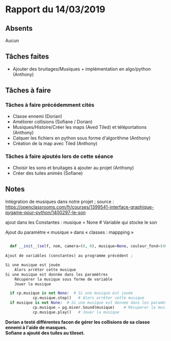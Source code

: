 # Rapport du 14/03/2019
## Absents
Aucun
## Tâches faites
- Ajouter des bruitages/Musiques + implémentation en algo/python (Anthony)
## Tâches à faire
### Tâches à faire précédemment cités
- Classe ennemi (Dorian)
- Améliorer collisions (Sofiane / Dorian)
- Musiques/Histoire/Créer les maps (Aved Tiled) et téléportations (Anthony)
- Calquer les fichiers en python sous forme d'algorithme (Anthony)
- Création de la map avec Tiled (Anthony)
### Tâches à faire ajoutés lors de cette séance
- Choisir les sons et bruitages à ajouter au projet (Anthony)
- Créer des tuiles animés (Sofiane)
## Notes

Intégration de musiques dans notre projet ;
source : https://openclassrooms.com/fr/courses/1399541-interface-graphique-pygame-pour-python/1400297-le-son 

ajout dans les Constantes :
musique = None              # Variable qui stocke le son 

Ajout du paramètre « musique » dans « classes : mappping »
```python
	
  def __init__(self, nom, camera=(0, 0), musique=None, couleur_fond=(40, 38, 51)):
  
Ajout de variables (constantes) au programme précédent ;

Si une musique est jouée
	Alors arrêter cette musique
Si une musique est donnée dans les paramètres 
	Récupérer la musique sous forme de variable
	Jouer la musique

  if cp.musique is not None:  # Si une musique est jouée
            cp.musique.stop()   # Alors arrêter cette musique
  if musique is not None:  # Si une musique est donnée dans les paramètres 
            cp.musique = pg.mixer.Sound(musique)    # Récuperer la musique sous forme de variable
            cp.musique.play()   # Jouer la musique 
```
**Dorian a testé différentes facon de gérer les collisions de sa classe ennemi à l'aide de masques.  
Sofiane a ajouté des tuiles au tileset.**
